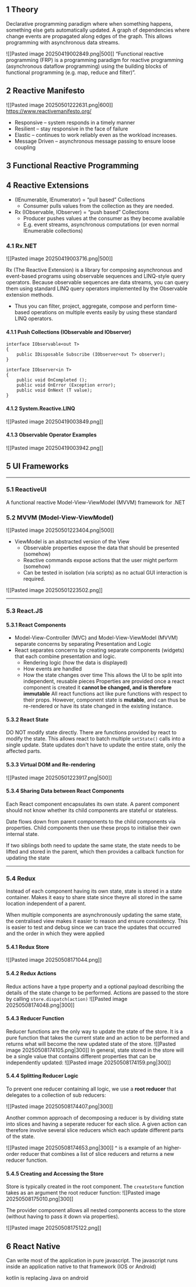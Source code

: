 ## 1 Theory
Declarative programming paradigm where when something happens, something else gets automatically updated. A graph of dependencies where change events are propagated along edges of the graph. This allows programming with asynchronous data streams.

![[Pasted image 20250419002849.png|500]]
“Functional reactive programming (FRP) is a programming paradigm for reactive programming (asynchronous dataflow programming) using the building blocks of functional programming (e.g. map, reduce and filter)”.

## 2 Reactive Manifesto
![[Pasted image 20250501222631.png|600]]
https://www.reactivemanifesto.org/
- Responsive – system responds in a timely manner
- Resilient – stay responsive in the face of failure
- Elastic – continues to work reliably even as the workload increases.
- Message Driven – asynchronous message passing to ensure loose coupling
## 3 Functional Reactive Programming

## 4 Reactive Extensions
- (IEnumerable, IEnumerator) = “pull based” Collections
	- Consumer pulls values from the collection as they are needed.
- Rx (IObservable, IObserver) = “push based” Collections
	- Producer pushes values at the consumer as they become available
	- E.g. event streams, asynchronous computations (or even normal IEnumerable collections)
### 4.1 Rx.NET

![[Pasted image 20250419003716.png|500]]

Rx (The Reactive Extension) is a library for composing asynchronous and event-based programs using observable sequences and LINQ-style query operators.
Because observable sequences are data streams, you can query them using standard LINQ query operators implemented by the Observable extension methods.
- Thus you can filter, project, aggregate, compose and perform time-based operations on multiple events easily by using these standard LINQ operators.

#### 4.1.1 Push Collections (IObservable and IObserver)
```F#
interface IObservable<out T>
{
	public IDisposable Subscribe (IObserver<out T> observer);
}

interface IObserver<in T>
{
	public void OnCompleted ();
	public void OnError (Exception error);
	public void OnNext (T value);
}
```

#### 4.1.2 System.Reactive.LINQ
![[Pasted image 20250419003849.png]]

#### 4.1.3 Observable Operator Examples
![[Pasted image 20250419003942.png]]

## 5 UI Frameworks

---
### 5.1 ReactiveUI
A functional reactive Model-View-ViewModel (MVVM) framework for .NET

### 5.2 MVVM (Model-View-ViewModel)
![[Pasted image 20250501223404.png|500]]
- ViewModel is an abstracted version of the View
	- Observable properties expose the data that should be presented (somehow)
	- Reactive commands expose actions that the user might perform (somehow)
	- Can be tested in isolation (via scripts) as no actual GUI interaction is required.

![[Pasted image 20250501223502.png]]


---
### 5.3 React.JS
#### 5.3.1 React Components
-  Model-View-Controller (MVC) and Model-View-ViewModel (MVVM) separate concerns by separating Presentation and Logic
- React separates concerns by creating separate components (widgets) that each combine presentation and logic.
	- Rendering logic (how the data is displayed)
	- How events are handled
	- How the state changes over time
This allows the UI to be split into independent, reusable pieces
Properties are provided once a react component is created it **cannot be changed, and is therefore immutable**
All react functions act like pure functions with respect to their props.
However, component state is **mutable**, and can thus be re-rendered or have its state changed in the existing instance.

#### 5.3.2 React State
DO NOT modify state directly. There are functions provided by react to modify the state. This allows react to batch multiple `setState()` calls into a single update. State updates don't have to update the entire state, only the affected parts.

#### 5.3.3 Virtual DOM and Re-rendering
![[Pasted image 20250501223917.png|500]]

#### 5.3.4 Sharing Data between React Components
Each React component encapsulates its own state. A parent component should not know whether its child components are stateful or stateless.

Date flows down from parent components to the child components via properties.
Child components then use these props to initialise their own internal state.

If two siblings both need to update the same state, the state needs to be lifted and stored in the parent, which then provides a callback function for updating the state 

---
### 5.4 Redux
Instead of each component having its own state, state is stored in a state container. Makes it easy to share state since theyre all stored in the same location independent of a parent. 

When multiple components are asynchronously updating the same state, the centralised view makes it easier to reason and ensure consistency. 
This is easier to test and debug since we can trace the updates that occurred and the order in which they were applied 

#### 5.4.1 Redux Store
![[Pasted image 20250508171044.png]]

#### 5.4.2 Redux Actions
Redux actions have a type property and a optional payload describing the details of the state change to be performed. Actions are passed to the store by calling `store.dispatch(action)`
![[Pasted image 20250508174048.png|300]]

#### 5.4.3 Reducer Function
Reducer functions are the only way to update the state of the store.
It is a pure function that takes the current state and an action to be performed and returns what will become the new updated state of the store.
![[Pasted image 20250508174105.png|300]]
In general, state stored in the store will be a single value that contains different properties that can be independently updated:
![[Pasted image 20250508174159.png|300]]

#### 5.4.4 Splitting Reducer Logic
To prevent one reducer containing all logic, we use a **root reducer** that delegates to a collection of sub reducers:

![[Pasted image 20250508174407.png|300]]

Another common approach of decomposing a reducer is by dividing state into slices and having a seperate reducer for each slice. A given action can therefore involve several slice reducers which each update different parts of the state.

![[Pasted image 20250508174653.png|300]]
^ is a example of an higher-order reducer that combines a list of slice reducers and returns a new reducer function.

#### 5.4.5 Creating and Accessing the Store
Store is typically created in the root component. The `createStore` function takes as an argument the root reducer function:
![[Pasted image 20250508175010.png|300]]

The provider component allows all nested components access to the store (without having to pass it down via properties).

![[Pasted image 20250508175122.png]]

## 6 React Native
Can write most of the application in pure javascript. 
The javascript runs inside an application native to that framework (IOS or Android)

kotlin is replacing Java on android
 


